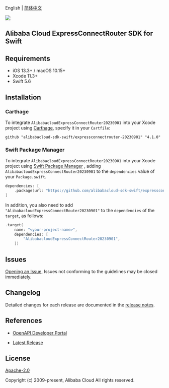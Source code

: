 English | [简体中文](README-CN.md)

![](https://aliyunsdk-pages.alicdn.com/icons/AlibabaCloud.svg)

## Alibaba Cloud ExpressConnectRouter SDK for Swift

## Requirements

- iOS 13.3+ / macOS 10.15+
- Xcode 11.3+
- Swift 5.6

## Installation

### Carthage

To integrate `AlibabacloudExpressConnectRouter20230901` into your Xcode project using [Carthage](https://github.com/Carthage/Carthage), specify it in your `Cartfile`:

```ogdl
github "alibabacloud-sdk-swift/expressconnectrouter-20230901" "4.1.0"
```

### Swift Package Manager

To integrate `AlibabacloudExpressConnectRouter20230901` into your Xcode project using [Swift Package Manager](https://swift.org/package-manager/) , adding `AlibabacloudExpressConnectRouter20230901` to the `dependencies` value of your `Package.swift`.

```swift
dependencies: [
    .package(url: "https://github.com/alibabacloud-sdk-swift/expressconnectrouter-20230901.git", from: "4.1.0")
]
```

In addition, you also need to add `"AlibabacloudExpressConnectRouter20230901"` to the `dependencies` of the `target`, as follows:

```swift
.target(
    name: "<your-project-name>",
    dependencies: [
        "AlibabacloudExpressConnectRouter20230901",
    ])
```

## Issues

[Opening an Issue](https://github.com/alibabacloud-sdk-swift/expressconnectrouter-20230901/issues/new), Issues not conforming to the guidelines may be closed immediately.

## Changelog

Detailed changes for each release are documented in the [release notes](./ChangeLog.txt).

## References

* [OpenAPI Developer Portal](https://next.api.alibabacloud.com/home)
- [Latest Release](https://github.com/alibabacloud-sdk-swift/expressconnectrouter-20230901)

## License

[Apache-2.0](http://www.apache.org/licenses/LICENSE-2.0)

Copyright (c) 2009-present, Alibaba Cloud All rights reserved.
